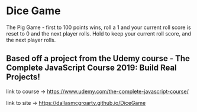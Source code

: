 # Dice Game
The Pig Game - first to 100 points wins, roll a 1 and your current roll score is reset to 0 and the next player rolls. Hold to keep your current roll score, and the next player rolls.

## Based off a project from the Udemy course - The Complete JavaScript Course 2019: Build Real Projects!
link to course -> https://www.udemy.com/the-complete-javascript-course/

link to site -> https://dallasmcgroarty.github.io/DiceGame
